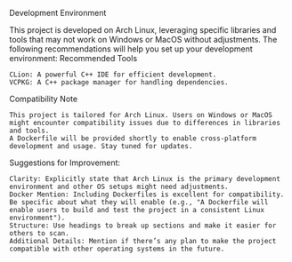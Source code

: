 Development Environment

This project is developed on Arch Linux, leveraging specific libraries and tools that may not work on Windows or MacOS without adjustments. The following recommendations will help you set up your development environment:
Recommended Tools

    CLion: A powerful C++ IDE for efficient development.
    VCPKG: A C++ package manager for handling dependencies.

Compatibility Note

    This project is tailored for Arch Linux. Users on Windows or MacOS might encounter compatibility issues due to differences in libraries and tools.
    A Dockerfile will be provided shortly to enable cross-platform development and usage. Stay tuned for updates.

Suggestions for Improvement:

    Clarity: Explicitly state that Arch Linux is the primary development environment and other OS setups might need adjustments.
    Docker Mention: Including Dockerfiles is excellent for compatibility. Be specific about what they will enable (e.g., "A Dockerfile will enable users to build and test the project in a consistent Linux environment").
    Structure: Use headings to break up sections and make it easier for others to scan.
    Additional Details: Mention if there’s any plan to make the project compatible with other operating systems in the future.
